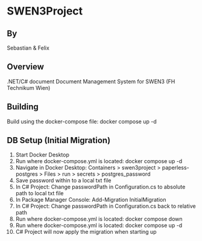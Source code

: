 # SWEN3Project
## By
Sebastian & Felix

## Overview
.NET/C# document Document Management System for SWEN3 (FH Technikum Wien)

## Building
Build using the docker-compose file: docker compose up -d

## DB Setup (Initial Migration)
1. Start Docker Desktop
2. Run where docker-compose.yml is located: docker compose up -d
3. Navigate in Docker Desktop: Containers > swen3project > paperless-postgres > Files > run > secrets > postgres_password
4. Save password within to a local txt file
5. In C# Project: Change passwordPath in Configuration.cs to absolute path to local txt file
6. In Package Manager Console: Add-Migration InitialMigration
7. In C# Project: Change passwordPath in Configuration.cs back to relative path
8. Run where docker-compose.yml is located: docker compose down
9. Run where docker-compose.yml is located: docker compose up -d
10. C# Project will now apply the migration when starting up
